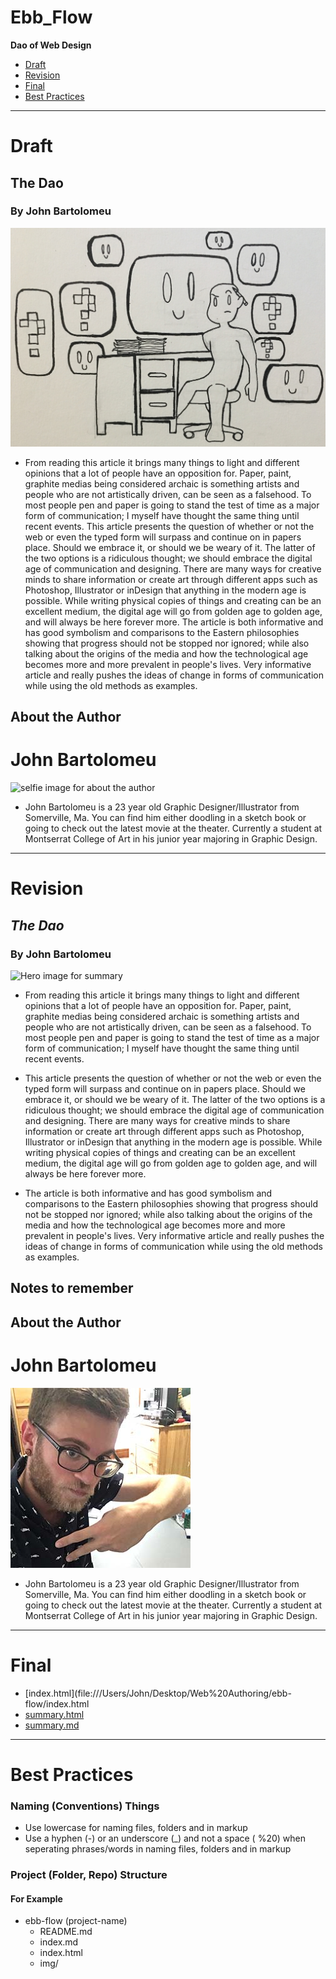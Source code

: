 # Ebb_Flow

**Dao of Web Design**
- [Draft](#draft)
- [Revision](#revision)
- [Final](#final)
- [Best Practices](best-practices)

- - -

# Draft
## The Dao 
### By John Bartolomeu
![Hero image for summary](img/hack.jpg)

- From reading this article it brings many things to light and different opinions that a lot of people have an opposition for. Paper, paint, graphite medias being considered archaic is something artists and people who are not artistically driven, can be seen as a falsehood. To most people pen and paper is going to stand the test of time as a major form of communication; I myself have thought the same thing until recent events. This article presents the question of whether or not the web or even the typed form will surpass and continue on in papers place. Should we embrace it, or should we be weary of it. The latter of the two options is a ridiculous thought; we should embrace the digital age of communication and designing. There are many ways for creative minds to share information or create art through different apps such as Photoshop, Illustrator or inDesign that anything in the modern age is possible. While writing physical copies of things and creating can be an excellent medium, the digital age will go from golden age to golden age, and will always be here forever more. The article is both informative and has good symbolism and comparisons to the Eastern philosophies showing that progress should not be stopped nor ignored; while also talking about the origins of the media and how the technological age becomes more and more prevalent in people's lives. Very informative article and really pushes the ideas of change in forms of communication while using the old methods as examples.

## About the Author 
# John Bartolomeu
![selfie image for about the author](Selfie_ebb_flow.JPG)
- John Bartolomeu is a 23 year old Graphic Designer/Illustrator from Somerville, Ma. You can find him either doodling in a sketch book or going to check out the latest movie at the theater. Currently a student at Montserrat College of Art in his junior year majoring in Graphic Design.

- - -

# Revision
## _The Dao_
### By John Bartolomeu
![Hero image for summary]()

- From reading this article it brings many things to light and different opinions that a lot of people have an opposition for. Paper, paint, graphite medias being considered archaic is something artists and people who are not artistically driven, can be seen as a falsehood. To most people pen and paper is going to stand the test of time as a major form of communication; I myself have thought the same thing until recent events. 

- This article presents the question of whether or not the web or even the typed form will surpass and continue on in papers place. Should we embrace it, or should we be weary of it. The latter of the two options is a ridiculous thought; we should embrace the digital age of communication and designing. There are many ways for creative minds to share information or create art through different apps such as Photoshop, Illustrator or inDesign that anything in the modern age is possible. While writing physical copies of things and creating can be an excellent medium, the digital age will go from golden age to golden age, and will always be here forever more. 

- The article is both informative and has good symbolism and comparisons to the Eastern philosophies showing that progress should not be stopped nor ignored; while also talking about the origins of the media and how the technological age becomes more and more prevalent in people's lives. Very informative article and really pushes the ideas of change in forms of communication while using the old methods as examples.    





## Notes to remember



## About the Author 
# John Bartolomeu
![selfie image for about the author](img/headshot-john-bartolomeu.jpg)
- John Bartolomeu is a 23 year old Graphic Designer/Illustrator from Somerville, Ma. You can find him either doodling in a sketch book or going to check out the latest movie at the theater. Currently a student at Montserrat College of Art in his junior year majoring in Graphic Design.

- - -
# Final 

- [index.html](file:///Users/John/Desktop/Web%20Authoring/ebb-flow/index.html
- [summary.html](https://johnbartolomeu.github.io/ebb_flow/summary.html)
- [summary.md](https:/johnbartolomeu.github.io/ebb_flow/summary.md)

- - -

# Best Practices
### Naming (Conventions) Things
- Use lowercase for naming files, folders and in markup
- Use a hyphen (-) or an underscore (_) and not a space ( %20) when seperating phrases/words in naming files, folders and in markup

### Project (Folder, Repo) Structure
#### For Example
- ebb-flow (project-name)
  - README.md
  - index.md
  - index.html
  - img/
